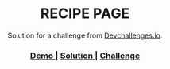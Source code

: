 <!-- Please update value in the {}  -->

<h1 align="center">RECIPE PAGE</h1>

<div align="center">
   Solution for a challenge from  <a href="http://devchallenges.io" target="_blank">Devchallenges.io</a>.
</div>

<div align="center">
  <h3>
    <a href="https://bejewelled-puffpuff-f138c8.netlify.app/">
      Demo
    </a>
    <span> | </span>
    <a href=https://github.com/Lbringer/Dev_Challenges/tree/master/ResponsiveWeb/RecipePage>
      Solution
    </a>
    <span> | </span>
    <a href="https://devchallenges.io/challenges/hhmesazsqgKXrTkYkt0U">
      Challenge
    </a>
  </h3>
</div>


